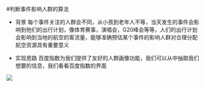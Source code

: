#判断事件影响人群的算法
- 背景
    每个事件关注的人群会不同，从小孩到老年人不等，当天发生的事件会影响到他们的出行计划，像体育赛事，演唱会，G20峰会等等，人们的出行计划会影响到当地的航空的客流量，能够准确预估某个事件的影响人群对合理分配航空资源具有重要意义

- 实现思路
 百度指数为我们提供了友好的人群画像功能，我们可以从中抽取我们想要的信息，我们看看百度指数的界面

![](./_image/QQ截图20170616232322.jpg)
